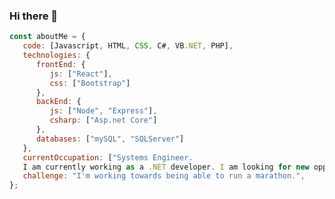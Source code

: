 ### Hi there 👋

<!-- agg imagen -->

```javascript
const aboutMe = {
   code: [Javascript, HTML, CSS, C#, VB.NET, PHP],
   technologies: {
      frontEnd: {
         js: ["React"],
         css: ["Bootstrap"]
      },
      backEnd: {
         js: ["Node", "Express"],
         csharp: ["Asp.net Core"]
      },
      databases: ["mySQL", "SQLServer"]
   },
   currentOccupation: ["Systems Engineer.
   I am currently working as a .NET developer. I am looking for new opportunities and to continue developing as a professional."],
   challenge: "I'm working towards being able to run a marathon.",
};
```
</br></br>

<!--
**BrandonVielmas/BrandonVielmas** is a ✨ _special_ ✨ repository because its `README.md` (this file) appears on your GitHub profile.

Here are some ideas to get you started:

- 🔭 I’m currently working on ...
- 🌱 I’m currently learning ...
- 👯 I’m looking to collaborate on ...
- 🤔 I’m looking for help with ...
- 💬 Ask me about ...
- 📫 How to reach me: ...
- 😄 Pronouns: ...
- ⚡ Fun fact: ...
-->
